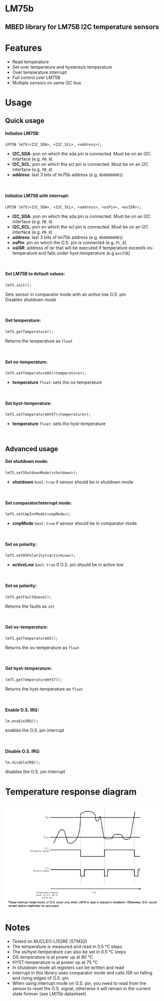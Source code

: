 # LM75b

## MBED library for LM75B I2C temperature sensors

# Features

- Read temperature
- Set over temperature and hysteresis temperature
- Over temperature interrupt
- Full control over LM75B
- Multiple sensors on same I2C bus

# Usage
## Quick usage

#### Initialize LM75B:

``LM75B lm75(<I2C_SDA>, <I2C_SCL>, <address>);``

- **I2C_SDA**: pon on which the sda pin is connected. Must be on an I2C interface (e.g. `PB_9`)
- **I2C_SCL**: pon on which the scl pin is connected. Must be on an I2C interface (e.g. `PB_8`)
- **address**: last 3 bits of lm75b address (e.g. `0b00000001`)

<br/>

#### Initialize LM75B with interrupt:

``LM75B lm75(<I2C_SDA>, <I2C_SCL>, <address>, <osPin>, <osISR>);``

- **I2C_SDA**: pon on which the sda pin is connected. Must be on an I2C interface (e.g. `PB_9`)
- **I2C_SCL**: pon on which the scl pin is connected. Must be on an I2C interface (e.g. `PB_8`)
- **address**: last 3 bits of lm75b address (e.g. `0b00000001`)
- **osPin**: pin on which the O.S. pin is connected (e.g. `PC_8`)
- **osISR**: address of isr that will be executed if temperature exceeds os-temperature and falls under
  hyst-temperature (e.g `&osISR`)

<br/>

#### Set LM75B to default values:

`lm75.init();`

Sets sensor in comparator mode with an active low O.S. pin.\
Disables shutdown mode

<br/>

#### Get temperature:

``lm75.getTemperature();``

Returns the temperature as `float`

<br/>

#### Set os-temperature:

``lm75.setTemperatureOS(<temperature>);``

- **temperature** `float`: sets the os-temperature

<br/>

#### Set hyst-temperature:

``lm75.setTemperatureHYST(<temperature>);``

- **temperature** `float`: sets the hyst-temperature

<br/>

## Advanced usage

#### Set shutdown mode:

``lm75.setShutdownMode(<shutdown>);``

- **shutdown** `bool`:  `true` if sensor should be in shutdown mode

<br/>

#### Set comparator/interrupt mode:

``lm75.setCmpIntMode(<cmpMode>);``

- **cmpMode** `bool`:  `true` if sensor should be in comparator mode

<br/>

#### Set os polarity:

``lm75.setOSPolarity(<activeLow>);``

- **activeLow** `bool`:  `true` if O.S. pin should be in active low

<br/>

#### Set os polarity:

``lm75.getFaultQueue();``

Returns the faults as `int`

<br/>

#### Get os-temperature:

``lm75.getTemperatureOS();``

Returns the os-temperature as `float`

<br/>

#### Get hyst-temperature:

``lm75.getTemperatureHYST();``

Returns the hyst-temperature as `float`

<br/>

#### Enable O.S. IRQ:

`lm.enableIRQ();`

enables the O.S. pin interrupt

<br/>

#### Disable O.S. IRQ:

`lm.disableIRQ();`

disables the O.S. pin interrupt

# Temperature response diagram

![see datasheet figure 9](docs/LM75B_temperature_response_diagram.png "Temperature Response Diagram")

# Notes

- Tested on NUCLEO-L152RE (STM32)
- The temperature is measured and read in 0.5 °C steps
- The os/hyst-temperature can also be set in 0.5 °C steps
- OS-temperature is at power up at 80 °C
- HYST-temperature is at power up at 75 °C
- In shutdown mode all registers can be written and read
- Interrupt in this library uses comparator mode and calls ISR on falling and rising edges of O.S. pin
- When using interrupt mode on O.S. pin, you need to read from the sensor to reset the O.S. signal, otherwise it will
  remain in the current state forever (see LM75b datasheet)
